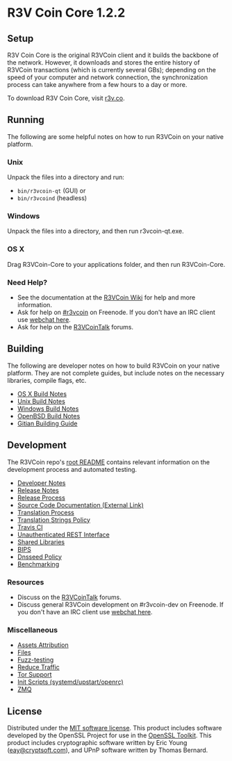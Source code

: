 R3V Coin Core 1.2.2
=====================

Setup
---------------------
R3V Coin Core is the original R3VCoin client and it builds the backbone of the network. However, it downloads and stores the entire history of R3VCoin transactions (which is currently several GBs); depending on the speed of your computer and network connection, the synchronization process can take anywhere from a few hours to a day or more.

To download R3V Coin Core, visit [r3v.co](https://r3v.co).

Running
---------------------
The following are some helpful notes on how to run R3VCoin on your native platform.

### Unix

Unpack the files into a directory and run:

- `bin/r3vcoin-qt` (GUI) or
- `bin/r3vcoind` (headless)

### Windows

Unpack the files into a directory, and then run r3vcoin-qt.exe.

### OS X

Drag R3VCoin-Core to your applications folder, and then run R3VCoin-Core.

### Need Help?

* See the documentation at the [R3VCoin Wiki](https://r3v.co/)
for help and more information.
* Ask for help on [#r3vcoin](http://webchat.freenode.net?channels=r3vcoin) on Freenode. If you don't have an IRC client use [webchat here](http://webchat.freenode.net?channels=r3vcoin).
* Ask for help on the [R3VCoinTalk](https://r3vcointalk.io/) forums.

Building
---------------------
The following are developer notes on how to build R3VCoin on your native platform. They are not complete guides, but include notes on the necessary libraries, compile flags, etc.

- [OS X Build Notes](build-osx.md)
- [Unix Build Notes](build-unix.md)
- [Windows Build Notes](build-windows.md)
- [OpenBSD Build Notes](build-openbsd.md)
- [Gitian Building Guide](gitian-building.md)

Development
---------------------
The R3VCoin repo's [root README](/README.md) contains relevant information on the development process and automated testing.

- [Developer Notes](developer-notes.md)
- [Release Notes](release-notes.md)
- [Release Process](release-process.md)
- [Source Code Documentation (External Link)](https://dev.visucore.com/r3vcoin/doxygen/)
- [Translation Process](translation_process.md)
- [Translation Strings Policy](translation_strings_policy.md)
- [Travis CI](travis-ci.md)
- [Unauthenticated REST Interface](REST-interface.md)
- [Shared Libraries](shared-libraries.md)
- [BIPS](bips.md)
- [Dnsseed Policy](dnsseed-policy.md)
- [Benchmarking](benchmarking.md)

### Resources
* Discuss on the [R3VCoinTalk](https://r3vcointalk.io/) forums.
* Discuss general R3VCoin development on #r3vcoin-dev on Freenode. If you don't have an IRC client use [webchat here](http://webchat.freenode.net/?channels=r3vcoin-dev).

### Miscellaneous
- [Assets Attribution](assets-attribution.md)
- [Files](files.md)
- [Fuzz-testing](fuzzing.md)
- [Reduce Traffic](reduce-traffic.md)
- [Tor Support](tor.md)
- [Init Scripts (systemd/upstart/openrc)](init.md)
- [ZMQ](zmq.md)

License
---------------------
Distributed under the [MIT software license](/COPYING).
This product includes software developed by the OpenSSL Project for use in the [OpenSSL Toolkit](https://www.openssl.org/). This product includes
cryptographic software written by Eric Young ([eay@cryptsoft.com](mailto:eay@cryptsoft.com)), and UPnP software written by Thomas Bernard.
